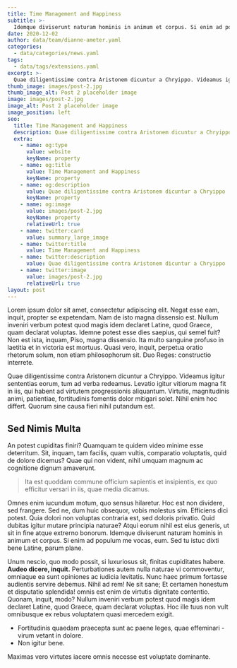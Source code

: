 ```yaml
---
title: Time Management and Happiness
subtitle: >-
  Idemque diviserunt naturam hominis in animum et corpus. Si enim ad populum me vocas, eum.
date: 2020-12-02
author: data/team/dianne-ameter.yaml
categories:
  - data/categories/news.yaml
tags:
  - data/tags/extensions.yaml
excerpt: >-
  Quae diligentissime contra Aristonem dicuntur a Chryippo. Videamus igitur sententias eorum, tum ad verba redeamus. Levatio igitur vitiorum magna.
thumb_image: images/post-2.jpg
thumb_image_alt: Post 2 placeholder image
image: images/post-2.jpg
image_alt: Post 2 placeholder image
image_position: left
seo:
  title: Time Management and Happiness
  description: Quae diligentissime contra Aristonem dicuntur a Chryippo
  extra:
    - name: og:type
      value: website
      keyName: property
    - name: og:title
      value: Time Management and Happiness
      keyName: property
    - name: og:description
      value: Quae diligentissime contra Aristonem dicuntur a Chryippo
      keyName: property
    - name: og:image
      value: images/post-2.jpg
      keyName: property
      relativeUrl: true
    - name: twitter:card
      value: summary_large_image
    - name: twitter:title
      value: Time Management and Happiness
    - name: twitter:description
      value: Quae diligentissime contra Aristonem dicuntur a Chryippo
    - name: twitter:image
      value: images/post-2.jpg
      relativeUrl: true
layout: post
---
```


Lorem ipsum dolor sit amet, consectetur adipiscing elit. Negat esse eam, inquit, propter se expetendam. Nam de isto magna dissensio est. Nullum inveniri verbum potest quod magis idem declaret Latine, quod Graece, quam declarat voluptas. Idemne potest esse dies saepius, qui semel fuit? Non est ista, inquam, Piso, magna dissensio. Ita multo sanguine profuso in laetitia et in victoria est mortuus. Quasi vero, inquit, perpetua oratio rhetorum solum, non etiam philosophorum sit. Duo Reges: constructio interrete.

Quae diligentissime contra Aristonem dicuntur a Chryippo. Videamus igitur sententias eorum, tum ad verba redeamus. Levatio igitur vitiorum magna fit in iis, qui habent ad virtutem progressionis aliquantum. Virtutis, magnitudinis animi, patientiae, fortitudinis fomentis dolor mitigari solet. Nihil enim hoc differt. Quorum sine causa fieri nihil putandum est.

## Sed Nimis Multa

An potest cupiditas finiri? Quamquam te quidem video minime esse deterritum. Sit, inquam, tam facilis, quam vultis, comparatio voluptatis, quid de dolore dicemus? Quae qui non vident, nihil umquam magnum ac cognitione dignum amaverunt.

> Ita est quoddam commune officium sapientis et insipientis, ex quo efficitur versari in iis, quae media dicamus.

Omnes enim iucundum motum, quo sensus hilaretur. Hoc est non dividere, sed frangere. Sed ne, dum huic obsequor, vobis molestus sim. Efficiens dici potest. Quia dolori non voluptas contraria est, sed doloris privatio. Quid dubitas igitur mutare principia naturae? Atqui eorum nihil est eius generis, ut sit in fine atque extrerno bonorum. Idemque diviserunt naturam hominis in animum et corpus. Si enim ad populum me vocas, eum. Sed tu istuc dixti bene Latine, parum plane.

Unum nescio, quo modo possit, si luxuriosus sit, finitas cupiditates habere. **Audeo dicere, inquit.** Perturbationes autem nulla naturae vi commoventur, omniaque ea sunt opiniones ac iudicia levitatis. Nunc haec primum fortasse audientis servire debemus. Nihil ad rem! Ne sit sane; Et certamen honestum et disputatio splendida! omnis est enim de virtutis dignitate contentio. Quonam, inquit, modo? Nullum inveniri verbum potest quod magis idem declaret Latine, quod Graece, quam declarat voluptas. Hoc ille tuus non vult omnibusque ex rebus voluptatem quasi mercedem exigit.

- Fortitudinis quaedam praecepta sunt ac paene leges, quae effeminari - virum vetant in dolore.
- Non igitur bene.

Maximas vero virtutes iacere omnis necesse est voluptate dominante.
